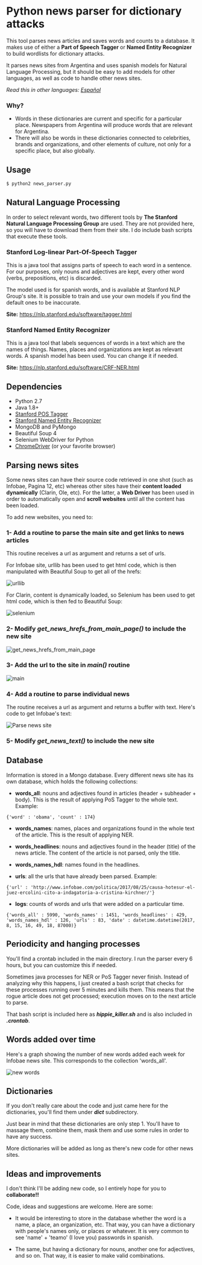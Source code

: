 # Python news parser for dictionary attacks

This tool parses news articles and saves words and counts to a database. It makes use of either a **Part of Speech Tagger** or **Named Entity Recognizer** to build wordlists for dictionary attacks.

It parses news sites from Argentina and uses spanish models for Natural Language Processing, but it should be easy to add models for other languages, as well as code to handle other news sites.

*Read this in other languages: [Español](readme.es.md)*

### Why?
 - Words in these dictionaries are current and specific for a particular place. Newspapers from Argentina will produce words that are relevant for Argentina.
 - There will also be words in these dictionaries connected to celebrities, brands and organizations, and other elements of culture, not only for a specific place, but also globally.

## Usage

```bash
$ python2 news_parser.py
```

## Natural Language Processing

In order to select relevant words, two different tools by **The Stanford Natural Language Processing Group** are used. They are not provided here, so you will have to download them from their site. I do include bash scripts that execute these tools.

### Stanford Log-linear Part-Of-Speech Tagger

This is a java tool that assigns parts of speech to each word in a sentence. For our purposes, only nouns and adjectives are kept, every other word (verbs, prepositions, etc) is discarded.

The model used is for spanish words, and is available at Stanford NLP Group's site. It is possible to train and use your own models if you find the default ones to be inaccurate.

**Site:** https://nlp.stanford.edu/software/tagger.html

### Stanford Named Entity Recognizer

This is a java tool that labels sequences of words in a text which are the names of things. Names, places and organizations are kept as relevant words. A spanish model has been used. You can change it if needed.

**Site:** https://nlp.stanford.edu/software/CRF-NER.html

## Dependencies

 - Python 2.7
 - Java 1.8+
 - [Stanford POS Tagger](https://nlp.stanford.edu/software/tagger.html)
 - [Stanford Named Entity Recognizer](https://nlp.stanford.edu/software/CRF-NER.html)
 - MongoDB and PyMongo
 - Beautiful Soup 4
 - Selenium WebDriver for Python
 - [ChromeDriver](https://sites.google.com/a/chromium.org/chromedriver/) (or your favorite browser)

## Parsing news sites

Some news sites can have their source code retrieved in one shot (such as Infobae, Pagina 12, etc) whereas other sites have their **content loaded dynamically** (Clarin, Ole, etc). For the latter, a **Web Driver** has been used in order to automatically open and **scroll websites** until all the content has been loaded.

To add new websites, you need to:

### 1- Add a routine to parse the main site and get links to news articles
This routine receives a url as argument and returns a set of urls.

For Infobae site, urllib has been used to get html code, which is then manipulated with Beautiful Soup to get all of the hrefs:

![urllib](http://i.imgur.com/PmYS6hF.png)

For Clarin, content is dynamically loaded, so Selenium has been used to get html code, which is then fed to Beautiful Soup:

![selenium](http://i.imgur.com/Yc2mvrJ.png)

### 2- Modify *get_news_hrefs_from_main_page()* to include the new site
![get_news_hrefs_from_main_page](http://i.imgur.com/fcULMQk.png)

### 3- Add the url to the site in *main()* routine
![main](http://i.imgur.com/br0Sfwo.png)

### 4- Add a routine to parse individual news
The routine receives a url as argument and returns a buffer with text. Here's code to get Infobae's text:

![Parse news site](http://i.imgur.com/joTMXc0.png)

### 5- Modify *get_news_text()* to include the new site

## Database

Information is stored in a Mongo database. Every different news site has its own database, which holds the following collections:

 - **words_all**: nouns and adjectives found in articles (header + subheader + body). This is the result of applying PoS Tagger to the whole text. Example:
 
`{'word' : 'obama', 'count' : 174}`

 - **words_names**: names, places and organizations found in the whole text of the article. This is the result of applying NER.

 - **words_headlines**: nouns and adjectives found in the header (title) of the news article. The content of the article is not parsed, only the title.

 - **words_names_hdl**: names found in the headlines.

 - **urls**: all the urls that have already been parsed. Example:
 
`{'url' : 'http://www.infobae.com/politica/2017/08/25/causa-hotesur-el-juez-ercolini-cito-a-indagatoria-a-cristina-kirchner/'}`

 - **logs**: counts of words and urls that were added on a particular time.
 
`{'words_all' : 5990, 'words_names' : 1451, 'words_headlines' : 429, 'words_names_hdl' : 126, 'urls' : 83, 'date' : datetime.datetime(2017, 8, 15, 16, 49, 18, 87000)}`

## Periodicity and hanging processes

You'll find a crontab included in the main directory. I run the parser every 6 hours, but you can customize this if needed.

Sometimes java processes for NER or PoS Tagger never finish. Instead of analyzing why this happens, I just created a bash script that checks for these processes running over 5 minutes and kills them. This means that the rogue article does not get processed; execution moves on to the next article to parse.

That bash script is included here as ***hippie_killer.sh*** and is also included in ***.crontab***.

## Words added over time

Here's a graph showing the number of new words added each week for Infobae news site. This corresponds to the collection 'words_all'.

![new words](http://i.imgur.com/Vy8oTUp.png)

## Dictionaries

If you don't really care about the code and just came here for the dictionaries, you'll find them under ***dict*** subdirectory.

Just bear in mind that these dictionaries are only step 1. You'll have to massage them, combine them, mask them and use some rules in order to have any success.

More dictionaries will be added as long as there's new code for other news sites.

## Ideas and improvements

I don't think I'll be adding new code, so I entirely hope for you to **collaborate!!**

Code, ideas and suggestions are welcome. Here are some:

 - It would be interesting to store in the database whether the word is a name, a place, an organization, etc. That way, you can have a dictionary with people's names only, or places or whatever. It is very common to see 'name' + 'teamo' (I love you) passwords in spanish.

 - The same, but having a dictionary for nouns, another one for adjectives, and so on. That way, it is easier to make valid combinations.
